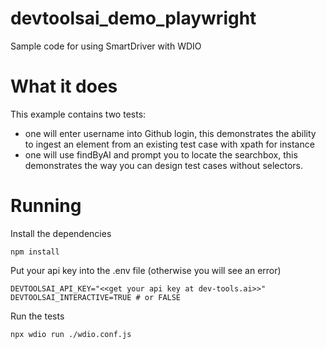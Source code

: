# devtoolsai_demo_playwright
Sample code for using SmartDriver with WDIO 

# What it does
This example contains two tests:
 - one will enter username into Github login, this demonstrates the ability to ingest an element from an existing test case with xpath for instance
 - one will use findByAI and prompt you to locate the searchbox, this demonstrates the way you can design test cases without selectors.

# Running

Install the dependencies
```
npm install
```

Put your api key into the .env file (otherwise you will see an error)
```
DEVTOOLSAI_API_KEY="<<get your api key at dev-tools.ai>>"
DEVTOOLSAI_INTERACTIVE=TRUE # or FALSE
```

Run the tests
```
npx wdio run ./wdio.conf.js
```
